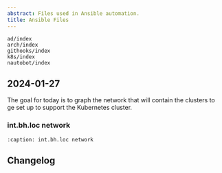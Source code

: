 ```yaml
---
abstract: Files used in Ansible automation.
title: Ansible Files
---
```


```{toctree}
ad/index
arch/index
githooks/index
k8s/index
nautobot/index
```

## 2024-01-27

The goal for today is to graph the network that will contain the clusters
to ge set up to support the Kubernetes cluster.

### int.bh.loc network

```{graphviz} /_static/dot/network.dot
:caption: int.bh.loc network
```

## Changelog

```{git_changelog}
```
